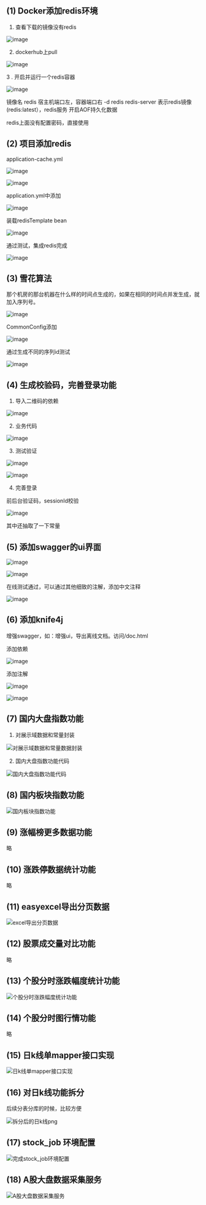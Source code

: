 ## (1) Docker添加redis环境
1. 查看下载的镜像没有redis

![image](https://github.com/Jingweiw99/my_stock/assets/101159761/6086708e-f4ab-4f72-a3f2-6f373d69b31d)

2. dockerhub上pull

![image](https://github.com/Jingweiw99/my_stock/assets/101159761/d08dfe9f-8770-4a2c-9aa1-128c1366620e)

3 . 开启并运行一个redis容器

![image](https://github.com/Jingweiw99/my_stock/assets/101159761/29734606-cf23-4946-b56d-3a62e1c4a7d2)

镜像名 redis
宿主机端口左，容器端口右
-d redis redis-server  表示redis镜像(redis:latest），redis服务
开启AOF持久化数据

redis上面没有配置密码，直接使用

## (2) 项目添加redis
application-cache.yml

![image](https://github.com/Jingweiw99/my_stock/assets/101159761/be031062-5370-4867-9bc0-ddab5c0d09ac)


![image](https://github.com/Jingweiw99/my_stock/assets/101159761/3e3dfc6f-801c-4566-adb5-f5541be8131c)

application.yml中添加


![image](https://github.com/Jingweiw99/my_stock/assets/101159761/88cfcf1b-622e-4d32-a5a1-f8e88339921f)

装载redisTemplate bean

![image](https://github.com/Jingweiw99/my_stock/assets/101159761/9a7c623d-3f3f-47e7-affd-0932c3111dea)

通过测试，集成redis完成

![image](https://github.com/Jingweiw99/my_stock/assets/101159761/efb08f0d-fdbd-4fad-909d-333275e48ff3)

## (3) 雪花算法
那个机房的那台机器在什么样的时间点生成的，如果在相同的时间点并发生成，就加入序列号。

![image](https://github.com/Jingweiw99/my_stock/assets/101159761/f9549562-4e02-495d-8829-a831a1e5e457)

CommonConfig添加

![image](https://github.com/Jingweiw99/my_stock/assets/101159761/61e31a86-8893-4e4e-b824-71288180c32e)

通过生成不同的序列id测试

![image](https://github.com/Jingweiw99/my_stock/assets/101159761/b391e898-ebc8-4ece-b8c5-2adcd3992563)


## (4) 生成校验码，完善登录功能
1. 导入二维码的依赖

![image](https://github.com/Jingweiw99/my_stock/assets/101159761/a3bfc3e2-fe07-4584-9282-a1ddbb6ef869)

2. 业务代码

![image](https://github.com/Jingweiw99/my_stock/assets/101159761/e12ef83d-0fcd-4e8c-8ce6-d19ae7305a7f)

3. 测试验证

![image](https://github.com/Jingweiw99/my_stock/assets/101159761/848085fa-8adc-40ee-bfbe-40e1d8cddac7)

![image](https://github.com/Jingweiw99/my_stock/assets/101159761/bee4e3aa-45fb-4add-abe3-0a4e82de456c)

4. 完善登录

前后台验证码，sessionId校验

![image](https://github.com/Jingweiw99/my_stock/assets/101159761/294f9a6c-6c5b-46e4-ae5c-20f7021ae63d)

其中还抽取了一下常量

## (5) 添加swagger的ui界面
![image](https://github.com/Jingweiw99/my_stock/assets/101159761/8a7da454-bc47-4554-9e4f-9f922f864617)


![image](https://github.com/Jingweiw99/my_stock/assets/101159761/c93504e8-2c7e-4c97-a372-75537cffbc32)

在线测试通过，可以通过其他细致的注解，添加中文注释

![image](https://github.com/Jingweiw99/my_stock/assets/101159761/c8ed2d6c-f160-49ff-ade8-e18d25762ca7)


## (6) 添加knife4j
增强swagger，如：增强ui，导出离线文档。访问/doc.html

添加依赖

![image](https://github.com/Jingweiw99/my_stock/assets/101159761/18604ec6-f00a-48f2-a86d-9eeec514860e)


添加注解

![image](https://github.com/Jingweiw99/my_stock/assets/101159761/4e0c2dc9-6307-44c3-aab0-6cd6b0db28dd)


![image](https://github.com/Jingweiw99/my_stock/assets/101159761/b195f7be-f403-4027-b2e7-3a7d3717ac60)


## (7) 国内大盘指数功能
1. 对展示域数据和常量封装

![对展示域数据和常量数据封装](https://github.com/Jingweiw99/my_stock/assets/101159761/1a6cac1e-5a78-4681-af21-4ad6316d493c)

2. 国内大盘指数功能代码

![国内大盘指数功能代码](https://github.com/Jingweiw99/my_stock/assets/101159761/c839d270-2e72-4674-a5ca-6648bb12130a)

## (8) 国内板块指数功能

![国内板块指数功能](https://github.com/Jingweiw99/my_stock/assets/101159761/1539773b-95a8-4f30-9906-6cbf9ed173f5)

## (9) 涨幅榜更多数据功能

略

## (10) 涨跌停数据统计功能

略

## (11) easyexcel导出分页数据

![excel导出分页数据](https://github.com/Jingweiw99/my_stock/assets/101159761/f2e6a90e-8b46-4575-be8d-fc4c7cecae3d)


## (12) 股票成交量对比功能

略

## (13) 个股分时涨跌幅度统计功能

![个股分时涨跌幅度统计功能](https://github.com/Jingweiw99/my_stock/assets/101159761/a65be228-705f-4af9-90ce-d24b0900e14a)


## (14) 个股分时图行情功能

略

## (15) 日k线单mapper接口实现

![日k线单mapper接口实现](https://github.com/Jingweiw99/my_stock/assets/101159761/08c4f287-b60e-4cbe-9a20-a4f2bc92f1cb)

## (16) 对日k线功能拆分

后续分表分库的时候，比较方便

![拆分后的日k线png](https://github.com/Jingweiw99/my_stock/assets/101159761/ab6d47af-7802-4875-89fd-e09755d2bf30)


## (17) stock_job 环境配置

![完成stock_job环境配置](https://github.com/Jingweiw99/my_stock/assets/101159761/46fa801b-406b-44b7-b041-e2d8231fdfd2)

 
## (18) A股大盘数据采集服务

![A股大盘数据采集服务](https://github.com/Jingweiw99/my_stock/assets/101159761/1fe8ff48-0fe5-4956-9d31-eb91e50a7d13)






































